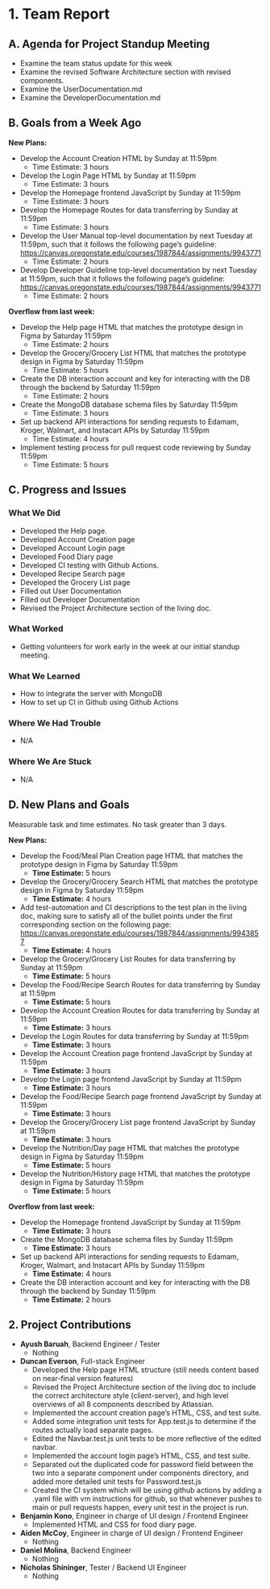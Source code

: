# 1. Team Report

## A. Agenda for Project Standup Meeting
- Examine the team status update for this week
- Examine the revised Software Architecture section with revised components.
- Examine the UserDocumentation.md
- Examine the DeveloperDocumentation.md

## B. Goals from a Week Ago

**New Plans:**
- Develop the Account Creation HTML by Sunday at 11:59pm
  - Time Estimate: 3 hours
- Develop the Login Page HTML by Sunday at 11:59pm
  - Time Estimate: 3 hours
- Develop the Homepage frontend JavaScript by Sunday at 11:59pm
  - Time Estimate: 3 hours
- Develop the Homepage Routes for data transferring by Sunday at 11:59pm
  - Time Estimate: 3 hours
- Develop the User Manual top-level documentation by next Tuesday at 11:59pm, such that it follows the following page’s guideline: https://canvas.oregonstate.edu/courses/1987844/assignments/9943771
  - Time Estimate: 2 hours
- Develop Developer Guideline top-level documentation by next Tuesday at 11:59pm, such that it follows the following page’s guideline: https://canvas.oregonstate.edu/courses/1987844/assignments/9943771
  - Time Estimate: 2 hours

**Overflow from last week:**
- Develop the Help page HTML that matches the prototype design in Figma by Saturday 11:59pm
  - Time Estimate: 2 hours
- Develop the Grocery/Grocery List HTML that matches the prototype design in Figma by Saturday 11:59pm
  - Time Estimate: 5 hours
- Create the DB interaction account and key for interacting with the DB through the backend by Saturday 11:59pm
  - Time Estimate: 2 hours
- Create the MongoDB database schema files by Saturday 11:59pm
  - Time Estimate: 3 hours
- Set up backend API interactions for sending requests to Edamam, Kroger, Walmart, and Instacart APIs by Saturday 11:59pm
  - Time Estimate: 4 hours
- Implement testing process for pull request code reviewing by Sunday 11:59pm
  - Time Estimate: 5 hours

## C. Progress and Issues

### What We Did
- Developed the Help page.
- Developed Account Creation page
- Developed Account Login page
- Developed Food Diary page
- Developed CI testing with Github Actions.
- Developed Recipe Search page
- Developed the Grocery List page
- Filled out User Documentation
- Filled out Developer Documentation
- Revised the Project Architecture section of the living doc.


### What Worked
- Getting volunteers for work early in the week at our initial standup meeting.

### What We Learned
- How to integrate the server with MongoDB
- How to set up CI in Github using Github Actions

### Where We Had Trouble
- N/A

### Where We Are Stuck
- N/A

## D. New Plans and Goals
Measurable task and time estimates. No task greater than 3 days.

**New Plans:** 
- Develop the Food/Meal Plan Creation page HTML that matches the prototype design in Figma by Saturday 11:59pm
  - **Time Estimate:** 5 hours
- Develop the Grocery/Grocery Search HTML that matches the prototype design in Figma by Saturday 11:59pm
  - **Time Estimate:** 4 hours
- Add test-automation and CI descriptions to the test plan in the living doc, making sure to satisfy all of the bullet points under the first corresponding section on the following page: https://canvas.oregonstate.edu/courses/1987844/assignments/9943857
  - **Time Estimate:** 4 hours
- Develop the Grocery/Grocery List Routes for data transferring by Sunday at 11:59pm
  - **Time Estimate:** 5 hours
- Develop the Food/Recipe Search Routes for data transferring by Sunday at 11:59pm
  - **Time Estimate:** 5 hours
- Develop the Account Creation Routes for data transferring by Sunday at 11:59pm
  - **Time Estimate:** 3 hours
- Develop the Login Routes for data transferring by Sunday at 11:59pm
  - **Time Estimate:** 3 hours
- Develop the Account Creation page frontend JavaScript by Sunday at 11:59pm
  - **Time Estimate:** 3 hours
- Develop the Login page frontend JavaScript by Sunday at 11:59pm
  - **Time Estimate:** 3 hours
- Develop the Food/Recipe Search page frontend JavaScript by Sunday at 11:59pm
  - **Time Estimate:** 3 hours
- Develop the Grocery/Grocery List page frontend JavaScript by Sunday at 11:59pm
  - **Time Estimate:** 3 hours
- Develop the Nutrition/Day page HTML that matches the prototype design in Figma by Saturday 11:59pm
  - **Time Estimate:** 5 hours
- Develop the Nutrition/History page HTML that matches the prototype design in Figma by Saturday 11:59pm
  - **Time Estimate:** 5 hours

**Overflow from last week:**
- Develop the Homepage frontend JavaScript by Sunday at 11:59pm
  - **Time Estimate:** 3 hours
- Create the MongoDB database schema files by Sunday 11:59pm
  - **Time Estimate:** 3 hours
- Set up backend API interactions for sending requests to Edamam, Kroger, Walmart, and Instacart APIs by Sunday 11:59pm
  - **Time Estimate:** 4 hours
- Create the DB interaction account and key for interacting with the DB through the backend by Sunday 11:59pm
  - **Time Estimate:** 2 hours

## 2. Project Contributions
- **Ayush Baruah**, Backend Engineer / Tester  
  - Nothing
- **Duncan Everson**, Full-stack Engineer  
  - Developed the Help page HTML structure (still needs content based on near-final version features)
  - Revised the Project Architecture section of the living doc to include the correct architecture style (client-server), and high level overviews of all 8 components described by Atlassian.
  - Implemented the account creation page’s HTML, CSS, and test suite.
  - Added some integration unit tests for App.test.js to determine if the routes actually load separate pages.
  - Edited the Navbar.test.js unit tests to be more reflective of the edited navbar.
  - Implemented the account login page’s HTML, CSS, and test suite.
  - Separated out the duplicated code for password field between the two into a separate component under components directory, and added more detailed unit tests for Password.test.js
  - Created the CI system which will be using github actions by adding a .yaml file with vm instructions for github, so that whenever pushes to main or pull requests happen, every unit test in the project is run.
- **Benjamin Kono**, Engineer in charge of UI design / Frontend Engineer  
  - Implemented HTML and CSS for food diary page.
- **Aiden McCoy**, Engineer in charge of UI design / Frontend Engineer  
  - Nothing
- **Daniel Molina**, Backend Engineer  
  - Nothing
- **Nicholas Shininger**, Tester / Backend UI Engineer  
  - Nothing
